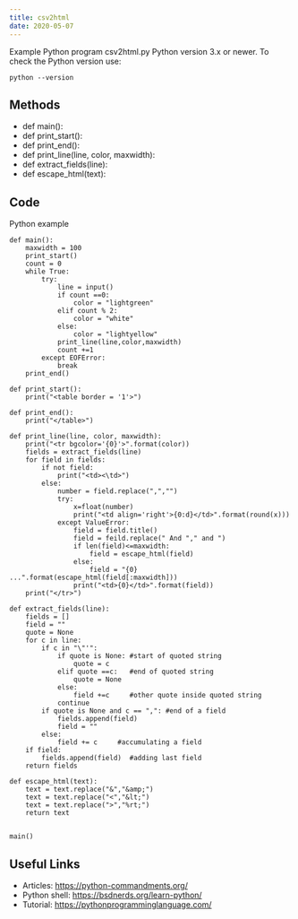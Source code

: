 ```yaml
---
title: csv2html
date: 2020-05-07
---
```

Example Python program csv2html.py
Python version 3.x or newer.
To check the Python version use:

    python --version


## Methods

* def main():
* def print_start():
* def print_end():
* def print_line(line, color, maxwidth):
* def extract_fields(line):
* def escape_html(text):

## Code

Python example

    def main():
        maxwidth = 100
        print_start()
        count = 0
        while True:
            try:
                line = input()
                if count ==0:
                    color = "lightgreen"
                elif count % 2:
                    color = "white"
                else:
                    color = "lightyellow"
                print_line(line,color,maxwidth)
                count +=1
            except EOFError:
                break
        print_end()
        
    def print_start():
        print("<table border = '1'>")
        
    def print_end():
        print("</table>")
    
    def print_line(line, color, maxwidth):
        print("<tr bgcolor='{0}'>".format(color))
        fields = extract_fields(line)
        for field in fields:
            if not field:
                print("<td><\td>")
            else:
                number = field.replace(",","")
                try:
                    x=float(number)
                    print("<td align='right'>{0:d}</td>".format(round(x)))
                except ValueError:
                    field = field.title()
                    field = feild.replace(" And "," and ")
                    if len(field)<=maxwidth:
                        field = escape_html(field)
                    else:
                        field = "{0} ...".format(escape_html(field[:maxwidth]))
                    print("<td>{0}</td>".format(field))
        print("</tr>")
        
    def extract_fields(line):
        fields = []
        field = ""
        quote = None
        for c in line:
            if c in "\"'":
                if quote is None: #start of quoted string 
                    quote = c
                elif quote ==c:   #end of quoted string
                    quote = None
                else:
                    field +=c     #other quote inside quoted string
                continue
            if quote is None and c == ",": #end of a field 
                fields.append(field)
                field = ""
            else:
                field += c     #accumulating a field
        if field:
            fields.append(field)  #adding last field
        return fields
    
    def escape_html(text):
        text = text.replace("&","&amp;")
        text = text.replace("<","&lt;")
        text = text.replace(">","%rt;")
        return text
    
    
    main()    

## Useful Links

- Articles: https://python-commandments.org/
- Python shell: https://bsdnerds.org/learn-python/
- Tutorial: https://pythonprogramminglanguage.com/
